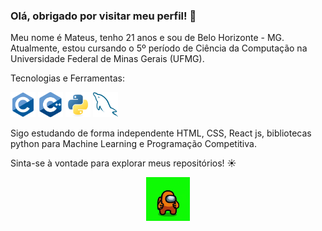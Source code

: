 ### Olá, obrigado por visitar meu perfil!  👋

Meu nome é Mateus, tenho 21 anos e sou de Belo Horizonte - MG. Atualmente, estou cursando o 5º período de Ciência da Computação na Universidade Federal de Minas Gerais (UFMG). 

Tecnologias e Ferramentas:
<div style="pointer-events: none;">
  <img src="https://raw.githubusercontent.com/devicons/devicon/master/icons/c/c-original.svg" alt="C" width="40" height="40"/> 
  <img src="https://raw.githubusercontent.com/devicons/devicon/master/icons/cplusplus/cplusplus-original.svg" alt="C++" width="40" height="40"/>
  <img src="https://raw.githubusercontent.com/devicons/devicon/master/icons/python/python-original.svg" alt="Python" width="40" height="40"/> 
  
  <img src="https://raw.githubusercontent.com/devicons/devicon/master/icons/mysql/mysql-original.svg" alt="SQL" width="40" height="40"/>
</div>


Sigo estudando de forma independente HTML, CSS, React js, bibliotecas python para Machine Learning e Programação Competitiva.

Sinta-se à vontade para explorar meus repositórios! ☀️

<p align="center">
    <img src="https://github.com/Mateusg2022/CODEFORCES/blob/main/4fun/amongus.gif" width="70" align="center">
</p>
